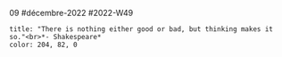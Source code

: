 09 #décembre-2022 #2022-W49 
```ad-quote
title: "There is nothing either good or bad, but thinking makes it so."<br>*- Shakespeare*
color: 204, 82, 0
```
